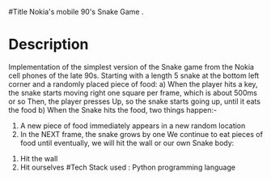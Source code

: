 #Title  Nokia's mobile 90's Snake Game .
# Description
Implementation of the simplest version of the Snake game from the Nokia cell phones of the late 90s.
Starting with a length 5 snake at the bottom left corner and a randomly placed piece of food:
a) When the player hits a key, the snake starts moving right one square per frame, which is about 500ms or so 
Then, the player presses Up, so the snake starts going up, until it eats the food
b) When the Snake hits the food, two things happen:-
1. A new piece of food immediately appears in a new random location 
2. In the NEXT frame, the snake grows by one 
We continue to eat pieces of food until eventually, we will hit the wall or our own Snake body:
 1) Hit the wall
 2) Hit ourselves
#Tech Stack used : Python programming language    
